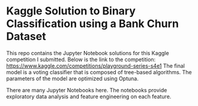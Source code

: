 # Kaggle Solution to Binary Classification using a Bank Churn Dataset  
This repo contains the Jupyter Notebook solutions for this Kaggle competition I submitted. Below is the link to the competition:
https://www.kaggle.com/competitions/playground-series-s4e1
The final model is a voting classifier that is composed of tree-based algorithms. The parameters of the model are optimized using Optuna. 

There are many Jupyter Notebooks here. The notebooks provide exploratory data analysis and feature engineering on each feature.  
